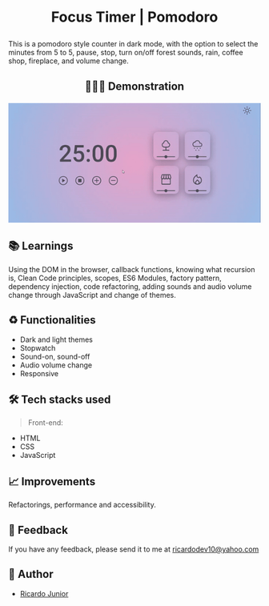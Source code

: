 
# <p align="center"> Focus Timer | Pomodoro </p>

This is a pomodoro style counter in dark mode, with the option to select the minutes from 5 to 5, pause, stop, turn on/off forest sounds, rain, coffee shop, fireplace, and volume change.


## <p align="center"> 💁🏻‍♂️ Demonstration </p>

<p align="center">
<img src=".github/focus-timer.gif">
</p>


## 📚 Learnings

Using the DOM in the browser, callback functions, knowing what recursion is, Clean Code principles, scopes, ES6 Modules, factory pattern, dependency injection, code refactoring, adding sounds and audio volume change through JavaScript and change of themes.


## ♻️ Functionalities

- Dark and light themes
- Stopwatch
- Sound-on, sound-off
- Audio volume change
- Responsive


## 🛠 Tech stacks used

> Front-end: 

- HTML
- CSS
- JavaScript


## 📈 Improvements

Refactorings, performance and accessibility.


## 🙂 Feedback

If you have any feedback, please send it to me at ricardodev10@yahoo.com


## 💛 Author

- [Ricardo Junior](https://www.linkedin.com/in/ricardodev10/)